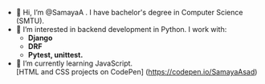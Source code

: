 - 👋 Hi, I’m @SamayaA . I have bachelor's degree in Computer Science (SMTU).
- 👀 I’m interested in backend development in Python.  I work with:
  * **Django**
  * **DRF**
  * **Pytest, unittest.**
- 🌱 I’m currently learning JavaScript.
<br/>[HTML and CSS projects on CodePen] (https://codepen.io/SamayaAsad)
<!---
SamayaA/SamayaA is a ✨ special ✨ repository because its `README.md` (this file) appears on your GitHub profile.
You can click the Preview link to take a look at your changes.
--->
